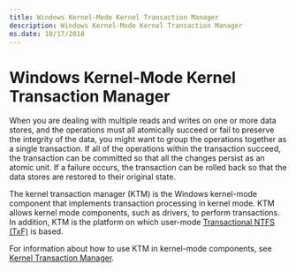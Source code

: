 ```yaml
---
title: Windows Kernel-Mode Kernel Transaction Manager
description: Windows Kernel-Mode Kernel Transaction Manager
ms.date: 10/17/2018
---
```


# Windows Kernel-Mode Kernel Transaction Manager


When you are dealing with multiple reads and writes on one or more data stores, and the operations must all atomically succeed or fail to preserve the integrity of the data, you might want to group the operations together as a single transaction. If all of the operations within the transaction succeed, the transaction can be committed so that all the changes persist as an atomic unit. If a failure occurs, the transaction can be rolled back so that the data stores are restored to their original state.

The kernel transaction manager (KTM) is the Windows kernel-mode component that implements transaction processing in kernel mode. KTM allows kernel mode components, such as drivers, to perform transactions. In addition, KTM is the platform on which user-mode [Transactional NTFS (TxF)](/windows/win32/fileio/transactional-ntfs-portal) is based.

For information about how to use KTM in kernel-mode components, see [Kernel Transaction Manager](introduction-to-ktm.md).

 

